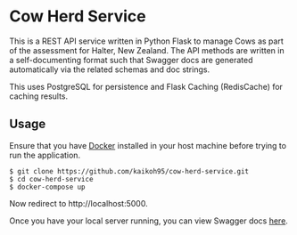 # Cow Herd Service
This is a REST API service written in Python Flask to manage Cows as part of the assessment for Halter, New Zealand.
The API methods are written in a self-documenting format such that Swagger docs are generated automatically via the related 
schemas and doc strings.

This uses PostgreSQL for persistence and Flask Caching (RedisCache) for caching results.

## Usage
Ensure that you have [Docker](https://www.docker.com/) installed in your host machine before trying to run the application.

```
$ git clone https://github.com/kaikoh95/cow-herd-service.git
$ cd cow-herd-service
$ docker-compose up
```
Now redirect to http://localhost:5000.

Once you have your local server running, 
you can view Swagger docs [here](http://localhost:5000/swagger-ui).
